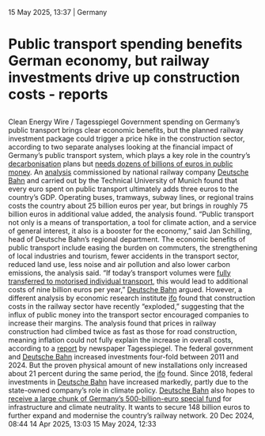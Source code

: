 15 May 2025, 13:37
| 
Germany
# Public transport spending benefits German economy, but railway investments drive up construction costs - reports
## 
Clean Energy Wire / Tagesspiegel
Government spending on Germany’s public transport brings clear economic benefits, but the planned railway investment package could trigger a price hike in the construction sector, according to two separate analyses looking at the financial impact of Germany’s public transport system, which plays a key role in the country’s [decarbonisation](https://www.cleanenergywire.org/glossary/letter_d#decarbonisation) plans but [needs dozens of billions of euros in public money](https://www.cleanenergywire.org/news/further-electrifying-germanys-railway-lines-key-climate-national-security-train-lobby-groups).
An [analysis](https://www.deutschebahn.com/de/presse/pressestart_zentrales_uebersicht/Studie-Nutzen-des-OePNV-ist-drei-Mal-so-hoch-wie-seine-Kosten-13377014) commissioned by national railway company [Deutsche Bahn](https://www.cleanenergywire.org/experts/deutsche-bahn) and carried out by the Technical University of Munich found that every euro spent on public transport ultimately adds three euros to the country’s GDP. Operating buses, tramways, subway lines, or regional trains costs the country about 25 billion euros per year, but brings in roughly 75 billion euros in additional value added, the analysis found. “Public transport not only is a means of transportation, a tool for climate action, and a service of general interest, it also is a booster for the economy,” said Jan Schilling, head of Deutsche Bahn’s regional department.
The economic benefits of public transport include easing the burden on commuters, the strengthening of local industries and tourism, fewer accidents in the transport sector, reduced land use, less noise and air pollution and also lower carbon emissions, the analysis said. “If today’s transport volumes were [fully transferred to motorised individual transport](https://www.cleanenergywire.org/news/rail-grow-germany-cars-trucks-set-remain-dominant-govt-2040-forecast), this would lead to additional costs of nine billion euros per year,” [Deutsche Bahn](https://www.cleanenergywire.org/experts/deutsche-bahn) argued.
However, a different analysis by economic research institute [ifo](https://www.cleanenergywire.org/experts/ifo-institute-economic-research) found that construction costs in the railway sector have recently “exploded,” suggesting that the influx of public money into the transport sector encouraged companies to increase their margins. The analysis found that prices in railway construction had climbed twice as fast as those for road construction, meaning inflation could not fully explain the increase in overall costs, according to a [report](https://www.tagesspiegel.de/politik/bund-gibt-immer-mehr-geld-furs-schienennetz-aus-aber-die-bahn-baut-deshalb-nicht-mehr-13690960.html) by newspaper Tagesspiegel. The federal government and [Deutsche Bahn](https://www.cleanenergywire.org/experts/deutsche-bahn) increased investments four-fold between 2011 and 2024. But the proven physical amount of new installations only increased about 21 percent during the same period, the [ifo](https://www.cleanenergywire.org/experts/ifo-institute-economic-research) found.
Since 2018, federal investments in [Deutsche Bahn](https://www.cleanenergywire.org/experts/deutsche-bahn) have increased markedly, partly due to the state-owned company’s role in climate policy. [Deutsche Bahn](https://www.cleanenergywire.org/experts/deutsche-bahn) also hopes to [receive a large chunk of Germany’s 500-billion-euro special fund](https://www.cleanenergywire.org/news/roads-railway-system-be-priorities-germanys-special-fund-investments-merz) for infrastructure and climate neutrality. It wants to secure 148 billion euros to further expand and modernise the country’s railway network.
20 Dec 2024, 08:44
14 Apr 2025, 13:03
15 May 2024, 12:33
